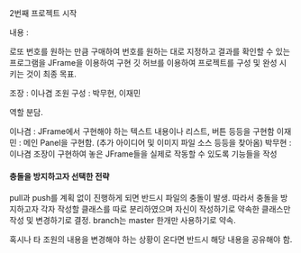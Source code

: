 

2번째 프로젝트 시작

내용 :

로또 번호를 원하는 만큼 구매하여 번호를 원하는 대로 지정하고 결과를 확인할 수 있는 프로그램을 JFrame을 이용하여 구현
깃 허브를 이용하여 프로젝트를 구성 및 완성 시키는 것이 최종 목표.
 
조장 : 이나겸
조원 구성 : 박무현, 이재민


역할 분담.

이나겸 : JFrame에서 구현해야 하는 텍스트 내용이나 리스트, 버튼 등등을 구현함
이재민 : 메인 Panel을 구현함. (추가 아이디어 및 이미지 파일 소스 등등을 찾아옴)
박무현 : 이나겸 조장이 구현하여 놓은 JFrame들을 실제로 작동할 수 있도록 기능들을 작성





#### 충돌을 방지하고자 선택한 전략

pull과 push를 계획 없이 진행하게 되면 반드시 파일의 충돌이 발생.
따라서 충돌을 방지하고자 각자 작성할 클래스를 따로 분리하였으며 자신이 작성하기로 약속한 클래스만 작성 및 변경하기로 결정.
branch는 master 한개만 사용하기로 약속.

혹시나 타 조원의 내용을 변경해야 하는 상황이 온다면 반드시 해당 내용을 공유해야 함.

